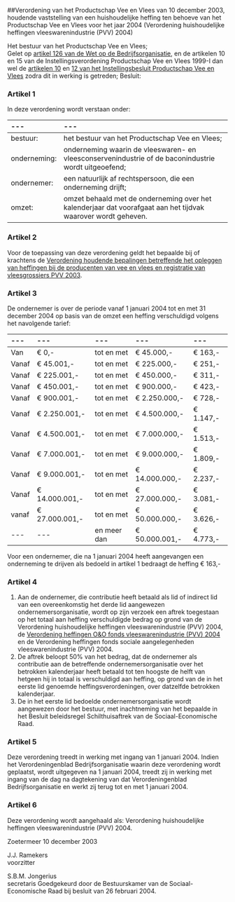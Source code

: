 <meta http-equiv='Content-Type' content='text/html; charset=utf-8' />

##Verordening van het Productschap Vee en Vlees van 10 december 2003, houdende vaststelling van een huishoudelijke heffing ten behoeve van het Productschap Vee en Vlees voor het jaar 2004 (Verordening huishoudelijke heffingen vleeswarenindustrie (PVV) 2004)

Het bestuur van het Productschap Vee en Vlees;  
Gelet op [artikel 126 van de Wet op de Bedrijfsorganisatie](../../../../../../../../wet/wet/op/de/bedrijfsorganisatie/BWBR0002058/README.md), en de artikelen 10 en 15 van de Instellingsverordening Productschap Vee en Vlees 1999-I dan wel de [artikelen 10](../../../../../../../../AMvB/instellingsbesluit/productschap/vee/en/vlees/BWBR0016491/README.md) en [12 van het Instellingsbesluit Productschap Vee en Vlees](../../../../../../../../AMvB/instellingsbesluit/productschap/vee/en/vlees/BWBR0016491/README.md) zodra dit in werking is getreden;
Besluit:    

### Artikel  1  

In deze verordening wordt verstaan onder:  

| --- | --- |
|:---|:---|
| bestuur:  | het bestuur van het Productschap Vee en Vlees;  |
| onderneming:  | onderneming waarin de vleeswaren- en vleesconservenindustrie of de baconindustrie wordt uitgeoefend;  |
| ondernemer:  | een natuurlijk af rechtspersoon, die een onderneming drijft;  |
| omzet:  | omzet behaald met de onderneming over het kalenderjaar dat voorafgaat aan het tijdvak waarover wordt geheven.  |

### Artikel  2  

Voor de toepassing van deze verordening geldt het bepaalde bij of krachtens de [Verordening houdende bepalingen betreffende het opleggen van heffingen bij de producenten van vee en vlees en registratie van vleesgrossiers PVV 2003](../../../../../../../..//BWBR0014238/README.md).  

### Artikel  3  

De ondernemer is over de periode vanaf 1 januari 2004 tot en met 31 december 2004 op basis van de omzet een heffing verschuldigd volgens het navolgende tarief:  

| --- | --- | --- | --- | --- |
|:---|:---|:---|:---|:---|
| Van  | € 0,-  | tot en met  | € 45.000,-  | € 163,-  |
| Vanaf  | € 45.001,-  | tot en met  | € 225.000,-  | € 251,-  |
| Vanaf  | € 225.001,-  | tot en met  | € 450.000,-  | € 311,-  |
| Vanaf  | € 450.001,-  | tot en met  | € 900.000,-  | € 423,-  |
| Vanaf  | € 900.001,-  | tot en met  | € 2.250.000,-  | € 728,-  |
| Vanaf  | € 2.250.001,-  | tot en met  | € 4.500.000,-  | € 1.147,-  |
| Vanaf  | € 4.500.001,-  | tot en met  | € 7.000.000,-  | € 1.513,-  |
| Vanaf  | € 7.000.001,-  | tot en met  | € 9.000.000,-  | € 1.809,-  |
| Vanaf  | € 9.000.001,-  | tot en met  | € 14.000.000,-  | € 2.237,-  |
| Vanaf  | € 14.000.001,-  | tot en met  | € 27.000.000,-  | € 3.081,-  |
| vanaf  | € 27.000.001,-  | tot en met  | € 50.000.000,-  | € 3.626,-  |
| --- | --- | en meer dan  | € 50.000.001,-  | € 4.773,-  |

Voor een ondernemer, die na 1 januari 2004 heeft aangevangen een onderneming te drijven als bedoeld in artikel 1 bedraagt de heffing € 163,-  

### Artikel  4  

1.  Aan de ondernemer, die contributie heeft betaald als lid of indirect lid van een overeenkomstig het derde lid aangewezen ondernemersorganisatie, wordt op zijn verzoek een aftrek toegestaan op het totaal aan heffing verschuldigde bedrag op grond van de Verordening huishoudelijke heffingen vleeswarenindustrie (PVV) 2004, de [Verordening heffingen O&O fonds vleeswarenindustrie (PVV) 2004](../../../../../../../../pbo/verordening/heffingen/o/&/o/fonds/vleeswarenindustrie/(pvv)/2004/BWBR0016057/README.md) en de Verordening heffingen fonds sociale aangelegenheden vleeswarenindustrie (PVV) 2004.   
2.  De aftrek beloopt 50% van het bedrag, dat de ondernemer als contributie aan de betreffende ondernemersorganisatie over het betrokken kalenderjaar heeft betaald tot ten hoogste de helft van hetgeen hij in totaal is verschuldigd aan heffing, op grond van de in het eerste lid genoemde heffingsverordeningen, over datzelfde betrokken kalenderjaar.   
3.  De in het eerste lid bedoelde ondernemersorganisatie wordt aangewezen door het bestuur, met inachtneming van het bepaalde in het Besluit beleidsregel Schilthuisaftrek van de Sociaal-Economische Raad.   

### Artikel  5  

Deze verordening treedt in werking met ingang van 1 januari 2004. Indien het Verordeningenblad Bedrijfsorganisatie waarin deze verordening wordt geplaatst, wordt uitgegeven na 1 januari 2004, treedt zij in werking met ingang van de dag na dagtekening van dat Verordeningenblad Bedrijfsorganisatie en werkt zij terug tot en met 1 januari 2004.  

### Artikel  6  

Deze verordening wordt aangehaald als: Verordening huishoudelijke heffingen vleeswarenindustrie (PVV) 2004.  

Zoetermeer 
10 december 2003    

J.J. Ramekers  
voorzitter  

S.B.M. Jongerius  
secretaris    Goedgekeurd door de Bestuurskamer van de Sociaal-Economische Raad bij besluit van 26 februari 2004.    
